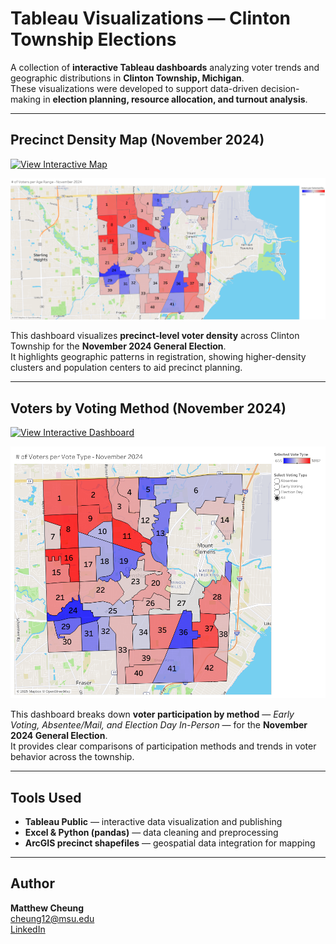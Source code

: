 # Tableau Visualizations — Clinton Township Elections

A collection of **interactive Tableau dashboards** analyzing voter trends and geographic distributions in **Clinton Township, Michigan**.  
These visualizations were developed to support data-driven decision-making in **election planning, resource allocation, and turnout analysis**.

---

## Precinct Density Map (November 2024)

[![View Interactive Map](https://img.shields.io/badge/View_Interactive-Dashboard-blue?style=for-the-badge&logo=tableau)](https://public.tableau.com/app/profile/matthew.cheung6482/viz/ClintonTownshipPctDensity-November2024/Sheet2)

[![Pct Density Map Preview](https://raw.githubusercontent.com/cheung121/analytics-portfolio/main/projects/CT_Elections_Tableau/images/ct_pct_density_preview.png)](https://public.tableau.com/app/profile/matthew.cheung6482/viz/ClintonTownshipPctDensity-November2024/Sheet2)

This dashboard visualizes **precinct-level voter density** across Clinton Township for the **November 2024 General Election**.  
It highlights geographic patterns in registration, showing higher-density clusters and population centers to aid precinct planning.

---

## Voters by Voting Method (November 2024)

[![View Interactive Dashboard](https://img.shields.io/badge/View_Interactive-Dashboard-blue?style=for-the-badge&logo=tableau)](https://public.tableau.com/app/profile/matthew.cheung6482/viz/ofVotersbyVotingType-November2024/Dashboard2)

[![Voting Type Dashboard Preview](https://raw.githubusercontent.com/cheung121/analytics-portfolio/main/projects/CT_Elections_Tableau/images/voters_by_type_preview.png)](https://public.tableau.com/app/profile/matthew.cheung6482/viz/ofVotersbyVotingType-November2024/Dashboard2)

This dashboard breaks down **voter participation by method** — *Early Voting, Absentee/Mail, and Election Day In-Person* — for the **November 2024 General Election**.  
It provides clear comparisons of participation methods and trends in voter behavior across the township.

---

## Tools Used

- **Tableau Public** — interactive data visualization and publishing  
- **Excel & Python (pandas)** — data cleaning and preprocessing  
- **ArcGIS precinct shapefiles** — geospatial data integration for mapping  

---

## Author

**Matthew Cheung**  
[cheung12@msu.edu](mailto:cheung12@msu.edu)  
[LinkedIn](https://www.linkedin.com/in/cheung-matthew/)
